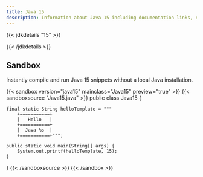 ```yaml
---
title: Java 15
description: Information about Java 15 including documentation links, new APIs, added features and download options.
---
```


{{< jdkdetails "15" >}}

{{< /jdkdetails >}}

## Sandbox

Instantly compile and run Java 15 snippets without a local Java installation.

{{< sandbox version="java15" mainclass="Java15" preview="true" >}}
{{< sandboxsource "Java15.java" >}}
public class Java15 {

    final static String helloTemplate = """
        +===========+
        |   Hello   |
        +===========+
        |  Java %s  |
        +===========+""";

    public static void main(String[] args) {
        System.out.printf(helloTemplate, 15);
    }

}
{{< /sandboxsource >}}
{{< /sandbox >}}

